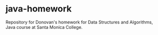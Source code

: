 # java-homework

Repository for Donovan's homework for Data Structures and Algorithms, Java course at Santa Monica College. 
